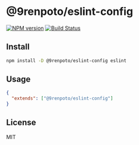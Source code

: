 # @9renpoto/eslint-config

[![NPM version](https://badge.fury.io/js/%409renpoto%2Feslint-config.svg)](https://badge.fury.io/js/%409renpoto%2Feslint-config)
[![Build Status](https://travis-ci.org/9renpoto/config.svg?branch=master)](https://travis-ci.org/9renpoto/config)

## Install

```sh
npm install -D @9renpoto/eslint-config eslint
```

## Usage

```json
{
  "extends": ["@9renpoto/eslint-config"]
}
```

## License

MIT
